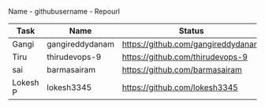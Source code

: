 Name - githubusername - Repourl 

| Task | Name | Status
|------|-------|---------|
|Gangi | gangireddydanam| https://github.com/gangireddydanam
| Tiru  | thirudevops-9 | https://github.com/thirudevops-9              | 
| sai   | barmasairam   | https://github.com/barmasairam   
| Lokesh P | lokesh3345    |https://github.com/lokesh3345 